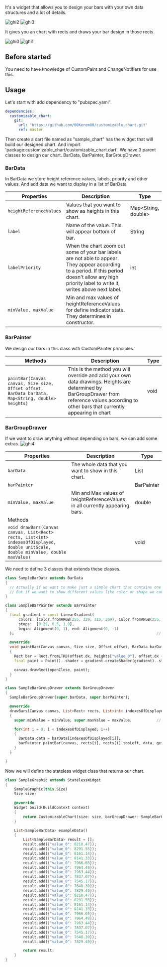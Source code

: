 <!--
This README describes the package. If you publish this package to pub.dev,
this README's contents appear on the landing page for your package.

For information about how to write a good package README, see the guide for
[writing package pages](https://dart.dev/guides/libraries/writing-package-pages).

For general information about developing packages, see the Dart guide for
[creating packages](https://dart.dev/guides/libraries/create-library-packages)
and the Flutter guide for
[developing packages and plugins](https://flutter.dev/developing-packages).
-->

It's a widget that allows you to design your bars with your own data structures and a lot of details.

![ghi2](https://github.com/00Kerem00/customizable_chart/assets/143900054/66fcb698-e104-4179-98d4-ab32c0379b1e)
![ghi3](https://github.com/00Kerem00/customizable_chart/assets/143900054/ef36b4fb-8175-4476-9eb3-283b7d8c3b48)

It gives you an chart with rects and draws your bar design in those rects.

![ghi0](https://github.com/00Kerem00/customizable_chart/assets/143900054/9337d6de-0cc7-4c41-9553-a7709256fcea)
![ghi1](https://github.com/00Kerem00/customizable_chart/assets/143900054/76e71ad5-8e66-4c08-be66-f07fcb4e6134)

## Before started

You need to have knowledge of CustomPaint and ChangeNotifiers for use this.

## Usage

Let's start with add dependency to "pubspec.yaml".

```yaml
dependencies:
  customizable_chart:
    git:
      url: "https://github.com/00Kerem00/customizable_chart.git"
      ref: master
```


Then create a dart file named as "sample_chart" has the widget that will build our designed chart. And import 'package:customizable_chart/customizable_chart.dart'.
We have 3 parent classes to design our chart. BarData, BarPainter, BarGroupDrawer.


### BarData
In BarData we store height reference values, labels, priority and other values. And add data we want to display in a list of BarData

| Properties | Description        | Type |
|------------|--------------------|-----|
| `heightReferenceValues` | Values that you want to show as heights in this chart. | Map<String, double> |
| `label` | Name of the value. This will appear bottom of bar. | String |
| `labelPriority` | When the chart zoom out some of your bar labels are not able to appear. They appear according to a period. If this period doesn't allow any high priority label to write it, writes above next label. | int |
| `minValue, maxValue` | Min and max values of heightReferenceValues for define indicator state. They determines in constructor. |     |


### BarPainter
We design our bars in this class with CustomPainter principles.

| Methods    | Description                | Type |
|------------|-------------------------|------|
| `paintBar(Canvas canvas, Size size, Offset offset, BarData barData, Map<String, double> heights)`| This is the method you will override and add your own data drawings. Heights are determined by BarGroupDrawer from reference values according to other bars that currently appearing in chart      | void |


### BarGroupDrawer
If we want to draw anything without depending on bars, we can add some extras.
![ghi4](https://github.com/00Kerem00/customizable_chart/assets/143900054/eb8355c8-15fe-4134-bda8-a4a3f7544f65)

| Properties   | Description                                                                  | Type          |
|--------------|------------------------------------------------------------------------------|---------------|
| `barData`    | The whole data that you want to show in this chart.                          | List<BarData> |
| `barPainter` |                                                                              | BarPainter    |
| `minValue, maxValue` | Min and Max values of heightReferenceValues in all currently appearing bars. | double     |
| Methods      |                                                                              |               |
| `void drawBars(Canvas canvas, List<Rect> rects, List<int> indexesOfDisplayed, double unitScale, double minValue, double maxValue)`  |                                                                              | void          |


We need to define 3 classes that extends these classes.

```dart
class SampleBarData extends BarData
{
  // Actually if we want to make just a simple chart that contains one height reference value, we don't need to add extra properties.
  // But if we want to show different values like color or shape we can make custom bar data. If you want to see sample of custom bar data check out SuperGraphic in examples.
}

class SampleBarPainter extends BarPainter
{
  final gradient = const LinearGradient(
      colors: [Color.fromARGB(255, 229, 210, 209), Color.fromARGB(255, 193, 136, 135), Color.fromARGB(255, 66, 28, 28)],
      stops:  [0.25, 0.5, 1.0],
      begin: Alignment(0, 1), end: Alignment(0, -1)
  );																// Gradient color of bars.

  @override
  void paintBar(Canvas canvas, Size size, Offset offset, BarData barData, Map<String, double> heights)				// This method gives the rect information as size and offset that we want to draw our bar inside of it
  {
    Rect bar = Rect.fromLTRB(offset.dx, heights["value_0"], offset.dx + size.width, size.height);
    final paint = Paint()..shader = gradient.createShader(gradient)..style = PaintingStyle.fill;

    canvas.drawRect(openClose, paint);
  }
}

class SampleBarGroupDrawer extends BarGroupDrawer
{
  SampleBarGroupDrawer(super.barData, super.barPainter);

  @override
  drawBars(Canvas canvas, List<Rect> rects, List<int> indexesOfDisplayed, double unitScale, double minValue, double maxValue)
  {
    super.minValue = minValue; super.maxValue = maxValue;			// Attention: this assignment is necessary to use getHeightsFromReferenceValues()

    for(int i = 0; i < indexesOfDisplayed; i++)
    {
      BarData data = barData[indexesOfDisplayed[i]];
      barPainter.paintBar(canvas, rects[i], rects[i].topLeft, data, getHeightsFromReferenceValues(data.heightReferenceValues, unitScale));
    }
  }

}
```


Now we will define the stateless widget class that returns our chart.

```dart
class SampleGraphic extends StatelessWidget
{
	SampleGraphic(this.Size)
	Size size;

	@override
  	Widget build(BuildContext context)
	{
		return CustomizableChart(size: size, barGroupDrawer: SampleBarGroupDrawer(exampleData(), SampleBarPainter()));
	}

	List<SampleBarData> exampleData()
	{
		List<SampleBarData> result = [];
		result.add({"value_0": 8218.47});
		result.add({"value_0": 8291.55});
		result.add({"value_0": 8161.14});
		result.add({"value_0": 8141.33});
		result.add({"value_0": 7966.65});
		result.add({"value_0": 7964.48});
		result.add({"value_0": 7963.44});
		result.add({"value_0": 7837.07});
		result.add({"value_0": 7545.17});
		result.add({"value_0": 7648.30});
		result.add({"value_0": 7829.40});
		result.add({"value_0": 8218.47});
		result.add({"value_0": 8291.55});
		result.add({"value_0": 8161.14});
		result.add({"value_0": 8141.33});
		result.add({"value_0": 7966.65});
		result.add({"value_0": 7964.48});
		result.add({"value_0": 7963.44});
		result.add({"value_0": 7837.07});
		result.add({"value_0": 7545.17});
		result.add({"value_0": 7648.30});
		result.add({"value_0": 7829.40});

		return result;
	}
}
```
